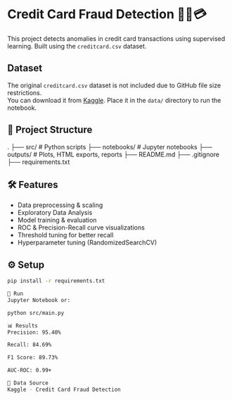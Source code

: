 # Credit Card Fraud Detection 🕵️‍♂️💳

This project detects anomalies in credit card transactions using supervised learning. Built using the `creditcard.csv` dataset.

## Dataset
The original `creditcard.csv` dataset is not included due to GitHub file size restrictions.  
You can download it from [Kaggle](https://www.kaggle.com/datasets/mlg-ulb/creditcardfraud).
Place it in the `data/` directory to run the notebook.

## 📁 Project Structure
.
├── src/ # Python scripts
├── notebooks/ # Jupyter notebooks
├── outputs/ # Plots, HTML exports, reports
├── README.md
├── .gitignore
├── requirements.txt

## 🛠️ Features

- Data preprocessing & scaling
- Exploratory Data Analysis
- Model training & evaluation
- ROC & Precision-Recall curve visualizations
- Threshold tuning for better recall
- Hyperparameter tuning (RandomizedSearchCV)

## ⚙️ Setup

```bash
pip install -r requirements.txt

🚀 Run
Jupyter Notebook or:

python src/main.py

📊 Results
Precision: 95.40%

Recall: 84.69%

F1 Score: 89.73%

AUC-ROC: 0.99+

📁 Data Source
Kaggle - Credit Card Fraud Detection